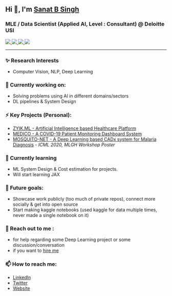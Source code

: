 ## Hi 👋, I'm [Sanat B Singh](https://sanatsingh.github.io)
### MLE / Data Scientist (Applied AI, Level : Consultant) @ Deloitte USI

<a href="https://www.linkedin.com/in/sanatbsingh/">
      <img src="https://img.shields.io/badge/LinkedIn-Sanat--B--Singh-informational?style=for-the-badge&labelColor=black&logo=linkedin&logoColor=0077b5&&color=0077b5"/>
</a>

 <a href="mailto:sanat.b.singh99@gmail.com">
  <img src="https://img.shields.io/badge/Gmail-sanat.b.singh99@gmail.com-informational?style=for-the-badge&labelColor=black&logoColor=d14836&logo=gmail&color=d14836"/>
  </a>

<a href="https://github.com/sanatsingh">
  <img src="https://img.shields.io/badge/Github-sanatsingh-informational?style=for-the-badge&labelColor=black&logo=github&color=7d88e6">
  </a>
  
  <a href="https://twitter.com/netdrop78">
  <img src="https://img.shields.io/badge/Twitter-@netdrop78-informational?style=for-the-badge&labelColor=black&logo=twitter&logoColor=#1DA1F2&color=1da1f2">
  </a>

---
### ✨ Research Interests
- Computer Vision, NLP, Deep Learning

### 🔭 Currently working on:
- Solving problems using AI in different domains/sectors
- DL pipelines & System Design

### ⚡ Key Projects (Personal):
- [ZYIK.ML - Artificial Intelligence based Healthcare Platform](https://zyikml.ml/)
- [MEDICO - A COVID-19 Patient Monitoring Dashboard System](http://zyik-medico.herokuapp.com/index.html)
- [MOSQUITO-NET - A Deep Learning based CADx system for Malaria Diagnosis](https://drive.google.com/file/d/1OoCqThpsm9N38eUTGNmxwRhVat8IxWVl/view) - *ICML 2020, MLGH Workshop Poster*

### 🌱 Currently learning
- ML System Design & Cost estimation for projects.
- Will start learning JAX 

### 🔮 Future goals:
- Showcase work publicly (too much of private repos), connect more socially & get into open source
- Start making kaggle notebooks (used kaggle for data multiple times, never made a single notebook on it)
<!---
This will be my public commitment so as to push myself
-->

### 💬 Reach out to me :
- for help regarding some Deep Learning project or some discussion/conversation
- if you want to [hire me](https://sanatbsingh.ml/files/cv.pdf)

### 📫 How to reach me:
- [LinkedIn](https://www.linkedin.com/in/sanatbsingh/)
- [Twitter](https://twitter.com/netdrop78)
- [Website](https://sanatsingh.github.io/)
